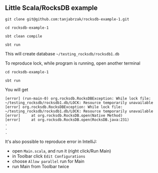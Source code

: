 ## Little Scala/RocksDB example

`git clone git@github.com:tanjabrzak/rocksdb-example-1.git`

`cd rocksdb-example-1`

`sbt clean compile`

`sbt run`

This will create database `~/testing_rocksdb/rocksdb1.db`

To reproduce lock, while program is running, open another terminal

`cd rocksdb-example-1`

`sbt run`

You will get

```$xslt
[error] (run-main-0) org.rocksdb.RocksDBException: While lock file: ~/testing_rocksdb/rocksdb1.db/LOCK: Resource temporarily unavailable
[error] org.rocksdb.RocksDBException: While lock file: ~/testing_rocksdb/rocksdb1.db/LOCK: Resource temporarily unavailable
[error] 	at org.rocksdb.RocksDB.open(Native Method)
[error] 	at org.rocksdb.RocksDB.open(RocksDB.java:231)
.
.
.
```
It's also possible to reproduce error in IntelliJ:
 - open `Main.scala`, and run it (right click/Run Main) 
 - in Toolbar click `Edit Configurations`
 - choose `Allow parallel` run for Main
 - run Main from Toolbar twice